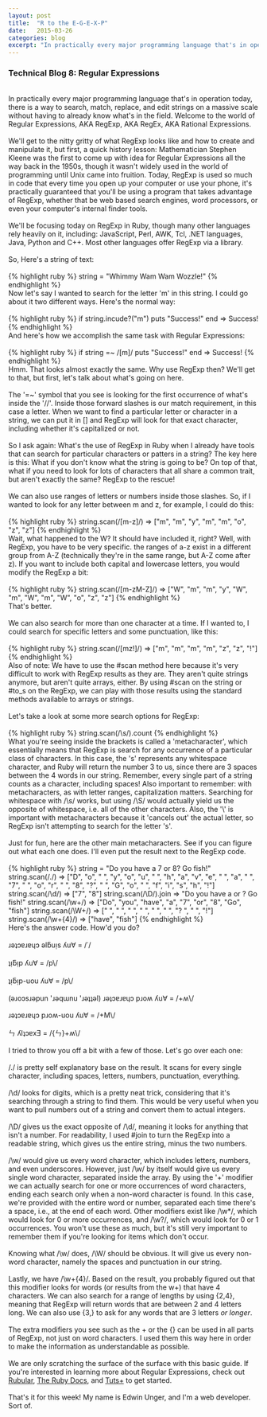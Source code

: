 ```yaml
---
layout: post
title:  "R to the E-G-E-X-P"
date:   2015-03-26
categories: blog
excerpt: "In practically every major programming language that's in operation today, there is a way to search, match, replace, and edit strings on a massive scale without having to already know what's in the field. Welcome to the world of Regular Expressions, AKA RegExp, AKA RegEx, AKA Rational Expressions."
---
```


<h3>Technical Blog 8: Regular Expressions</h3>
<br/>
In practically every major programming language that's in operation today, there is a way to search, match, replace, and edit strings on a massive scale without having to already know what's in the field. Welcome to the world of Regular Expressions, AKA RegExp, AKA RegEx, AKA Rational Expressions.
<br/>
<br/>
We'll get to the nitty gritty of what RegExp looks like and how to create and manipulate it, but first, a quick history lesson: Mathematician Stephen Kleene was the first to come up with idea for Regular Expressions all the way back in the 1950s, though it wasn't widely used in the world of programming until Unix came into fruition. Today, RegExp is used so much in code that every time you open up your computer or use your phone, it's practically guaranteed that you'll be using a program that takes advantage of RegExp, whether that be web based search engines, word processors, or even your computer's internal finder tools.
<br/>
<br/>
We'll be focusing today on RegExp in Ruby, though many other languages rely heavily on it, including: JavaScript, Perl, AWK, Tcl, .NET languages, Java, Python and C++. Most other languages offer RegExp via a library.
<br/>
<br/>
So, Here's a string of text:
<br/>
<br/>
{% highlight ruby %}
  string = "Whimmy Wam Wam Wozzle!"
{% endhighlight %}
<br/>
Now let's say I wanted to search for the letter 'm' in this string. I could go about it two different ways. Here's the normal way:
<br/>
<br/>
{% highlight ruby %}
if string.incude?("m")
  puts "Success!"
end
  => Success!
{% endhighlight %}
<br/>
And here's how we accomplish the same task with Regular Expressions:
<br/>
<br/>
{% highlight ruby %}
if string =~ /[m]/
  puts "Success!"
end
  => Success!
{% endhighlight %}
<br/>
Hmm. That looks almost exactly the same. Why use RegExp then? We'll get to that, but first, let's talk about what's going on here.
<br/>
<br/>
The '=~' symbol that you see is looking for the first occurrence of what's inside the '//'. Inside those forward slashes is our match requirement, in this case a letter. When we want to find a particular letter or character in a string, we can put it in [] and RegExp will look for that exact character, including whether it's capitalized or not.
<br/>
<br/>
So I ask again: What's the use of RegExp in Ruby when I already have tools that can search for particular characters or patters in a string? The key here is this: What if you don't know what the string is going to be? On top of that, what if you need to look for lots of characters that all share a common trait, but aren't exactly the same? RegExp to the rescue!
<br/>
<br/>
We can also use ranges of letters or numbers inside those slashes. So, if I wanted to look for any letter between m and z, for example, I could do this:
<br/>
<br/>
{% highlight ruby %}
string.scan(/[m-z]/)
  => ["m", "m", "y", "m", "m", "o", "z", "z"]
{% endhighlight %}
<br/>
Wait, what happened to the W? It should have included it, right? Well, with RegExp, you have to be very specific. the ranges of a-z exist in a different group from A-Z (technically they're in the same range, but A-Z come after z). If you want to include both capital and lowercase letters, you would modify the RegExp a bit:
<br/>
<br/>
{% highlight ruby %}
string.scan(/[m-zM-Z]/)
  => ["W", "m", "m", "y", "W", "m", "W", "m", "W", "o", "z", "z"]
{% endhighlight %}
<br/>
That's better.
<br/>
<br/>
We can also search for more than one character at a time. If I wanted to, I could search for specific letters and some punctuation, like this:
<br/>
<br/>
{% highlight ruby %}
string.scan(/[mz!]/)
  => ["m", "m", "m", "m", "z", "z", "!"]
{% endhighlight %}
<br/>
Also of note: We have to use the #scan method here because it's very difficult to work with RegExp results as they are. They aren't quite strings anymore, but aren't quite arrays, either. By using #scan on the string or #to_s on the RegExp, we can play with those results using the standard methods available to arrays or strings.
<br/>
<br/>
Let's take a look at some more search options for RegExp:
<br/>
<br/>
{% highlight ruby %}
string.scan(/\s/).count
{% endhighlight %}
<br/>
What you're seeing inside the brackets is called a 'metacharacter', which essentially means that RegExp is search for any occurrence of a particular class of characters. In this case, the 's' represents any whitespace character, and Ruby will return the number 3 to us, since there are 3 spaces between the 4 words in our string. Remember, every single part of a string counts as a character, including spaces! Also important to remember: with metacharacters, as with letter ranges, capitalization matters. Searching for whitespace with /\s/ works, but using /\S/ would actually yield us the opposite of whitespace, i.e. all of the other characters. Also, the '\' is important with metacharacters because it 'cancels out' the actual letter, so RegExp isn't attempting to search for the letter 's'.
<br/>
<br/>
Just for fun, here are the other main metacharacters. See if you can figure out what each one does. I'll even put the result next to the RegExp code.
<br/>
<br/>
{% highlight ruby %}
string = "Do you have a 7 or 8? Go fish!"
string.scan(/./)
  => ["D", "o", " ", "y", "o", "u", " ", "h", "a", "v", "e", " ", "a", " ", "7", " ", "o", "r", " ", "8", "?", " ", "G", "o", " ", "f", "i", "s", "h", "!"]
string.scan(/\d/)
  => ["7", "8"]
string.scan(/\D/).join
  => "Do you have a  or ? Go fish!"
string.scan(/\w+/)
  => ["Do", "you", "have", "a", "7", "or", "8", "Go", "fish"]
string.scan(/\W+/)
  => [" ", " ", " ", " ", " ", " ", "? ", " ", "!"]
string.scan(/\w+{4}/)
  => ["have", "fish"]
{% endhighlight %}
<br/>
Here's the answer code. How'd you do?
<br/>
<br/>
ɹǝʇɔɐɹɐɥɔ ǝlƃuᴉs ʎu∀ = /˙/<br>
<br>
ʇᴉƃᴉp ʎu∀ = /p\/<br>
<br>
ʇᴉƃᴉp-uou ʎu∀ = /p\/<br>
<br>
(ǝɹoɔsɹǝpun 'ɹǝqɯnu 'ɹǝʇʇǝl) ɹǝʇɔɐɹɐɥɔ pɹoʍ ʎu∀ = /+ʍ\/<br>
<br>
ɹǝʇɔɐɹɐɥɔ pɹoʍ-uou ʎu∀ = /+M\/<br>
<br>
ㄣ ʎlʇɔɐxƎ = /{ㄣ}+ʍ\/<br>
<br/>
I tried to throw you off a bit with a few of those. Let's go over each one:
<br/>
<br/>
/./ is pretty self explanatory base on the result. It scans for every single character, including spaces, letters, numbers, punctuation, everything.
<br/>
<br/>
/\d/ looks for digits, which is a pretty neat trick, considering that it's searching through a string to find them. This would be very useful when you want to pull numbers out of a string and convert them to actual integers.
<br/>
<br/>
/\D/ gives us the exact opposite of /\d/, meaning it looks for anything that isn't a number. For readability, I used #join to turn the RegExp into a readable string, which gives us the entire string, minus the two numbers.
<br/>
<br/>
/\w/ would give us every word character, which includes letters, numbers, and even underscores. However, just /\w/ by itself would give us every single word character, separated inside the array. By using the '+' modifier we can actually search for one or more occurrences of word characters, ending each search only when a non-word character is found. In this case, we're provided with the entire word or number, separated each time there's a space, i.e., at the end of each word. Other modifiers exist like /\w*/, which would look for 0 or more occurrences, and /\w?/, which would look for 0 or 1 occurrences. You won't use these as much, but it's still very important to remember them if you're looking for items which don't occur.
<br/>
<br/>
Knowing what /\w/ does, /\W/ should be obvious. It will give us every non-word character, namely the spaces and punctuation in our string.
<br/>
<br/>
Lastly, we have /\w+{4}/. Based on the result, you probably figured out that this modifier looks for words (or results from the w+) that have 4 characters. We can also search for a range of lengths by using {2,4}, meaning that RegExp will return words that are between 2 and 4 letters long. We can also use {3,} to ask for any words that are 3 letters <em>or longer</em>.
<br/>
<br/>
The extra modifiers you see such as the + or the {} can be used in all parts of RegExp, not just on word characters. I used them this way here in order to make the information as understandable as possible.
<br/>
<br/>
We are only scratching the surface of the surface with this basic guide. If you're interested in learning more about Regular Expressions, check out <a href="http://rubular.com">Rubular</a>, <a href="http://ruby-doc.org/core-2.2.0/Regexp.html">The Ruby Docs</a>, and <a href="http://code.tutsplus.com/tutorials/ruby-for-newbies-regular-expressions--net-19812">Tuts+</a> to get started.
<br/>
<br/>
That's it for this week! My name is Edwin Unger, and I'm a web developer. Sort of.
